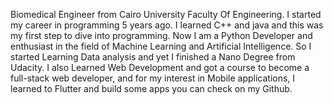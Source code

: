 Biomedical Engineer from Cairo University Faculty Of Engineering.
I started my career in programming 5 years ago.
I learned C++ and java and this was my first step to dive into programming.
Now I am a Python Developer and enthusiast in the field of Machine Learning and Artificial Intelligence.
So I started Learning Data analysis and yet I finished a Nano Degree from Udacity.
I also Learned Web Development and got a course to become a full-stack web developer, and for my interest in Mobile applications, I learned to Flutter and build some apps you can check on my Github.
<!---
Abdelrahmanhassan1/Abdelrahmanhassan1 is a ✨ special ✨ repository because its `README.md` (this file) appears on your GitHub profile.
You can click the Preview link to take a look at your changes.
--->
